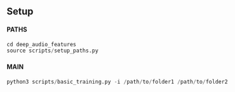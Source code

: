 ## Setup

#### PATHS
```python
cd deep_audio_features
source scripts/setup_paths.py
```

#### MAIN
```python
python3 scripts/basic_training.py -i /path/to/folder1 /path/to/folder2
```

​	
